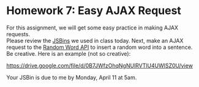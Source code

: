 # Homework 7: Easy AJAX Request

For this assignment, we will get some easy practice in making AJAX requests.  
Please review the [JSBins](https://github.com/LoyolaLawTech/Class-Documents/blob/master/2016/class-exercises/JSBins.md) 
we used in class today. Next, make an AJAX request to the [Random Word 
API](http://randomword.setgetgo.com/) to insert a random word into a sentence.  
Be creative. Here is an example (not so creative):

https://drive.google.com/file/d/0B7JWfzOhqNgNUlRVTlU4UWlSZ0U/view

Your JSBin is due to me by Monday, April 11 at 5am.




